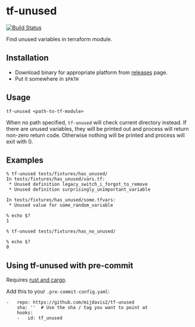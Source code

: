 # tf-unused

[![Build Status](https://travis-ci.org/nvkv/tf-unused.svg?branch=master)](https://travis-ci.org/nvkv/tf-unused)

Find unused variables in terraform module.

## Installation

- Download binary for appropriate platform from [releases](https://github.com/nvkv/tf-unused/releases) page.
- Put it somewhere in `$PATH`

## Usage

`tf-unused <path-to-tf-module>`

When no path specified, `tf-unused` will check current directory instead.
If there are unused variables, they will be printed out and process will return non-zero return code.
Otherwise nothing will be printed and process will exit with 0.

## Examples

```
% tf-unused tests/fixtures/has_unused/
In tests/fixtures/has_unused/vars.tf:
 * Unused definition legacy_switch_i_forgot_to_remove
 * Unused definition surprisingly_unimportant_variable

In tests/fixtures/has_unused/some.tfvars:
 * Unused value for some_random_variable

% echo $?
1
```

```
% tf-unused tests/fixtures/has_no_unused/

% echo $?
0
```

## Using tf-unused with pre-commit

Requires [rust and cargo](https://doc.rust-lang.org/cargo/getting-started/installation.html).

Add this to your `.pre-commit-config.yaml`:

    -   repo: https://github.com/mijdavis2/tf-unused
        sha: ''  # Use the sha / tag you want to point at
        hooks:
        -   id: tf_unused
